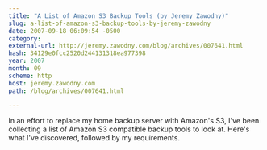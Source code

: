 ```yaml
---
title: "A List of Amazon S3 Backup Tools (by Jeremy Zawodny)"
slug: a-list-of-amazon-s3-backup-tools-by-jeremy-zawodny
date: 2007-09-18 06:09:54 -0500
category: 
external-url: http://jeremy.zawodny.com/blog/archives/007641.html
hash: 34129e0fcc2520d244131318ea977398
year: 2007
month: 09
scheme: http
host: jeremy.zawodny.com
path: /blog/archives/007641.html

---
```


In an effort to replace my home backup server with Amazon's S3, I've been collecting a list of Amazon S3 compatible backup tools to look at. Here's what I've discovered, followed by my requirements.

